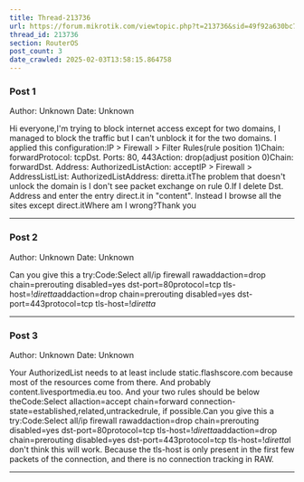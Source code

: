 ```yaml
---
title: Thread-213736
url: https://forum.mikrotik.com/viewtopic.php?t=213736&sid=49f92a630bc7970d8ca50523be880e8f
thread_id: 213736
section: RouterOS
post_count: 3
date_crawled: 2025-02-03T13:58:15.864758
---
```


### Post 1
Author: Unknown
Date: Unknown

Hi everyone,I'm trying to block internet access except for two domains, I managed to block the traffic but I can't unblock it for the two domains. I applied this configuration:IP > Firewall > Filter Rules(rule position 1)Chain: forwardProtocol: tcpDst. Ports: 80, 443Action: drop(adjust position 0)Chain: forwardDst. Address: AuthorizedListAction: acceptIP > Firewall > AddressListList: AuthorizedListAddress: diretta.itThe problem that doesn't unlock the domain is I don't see packet exchange on rule 0.If I delete Dst. Address and enter the entry direct.it in "content". Instead I browse all the sites except direct.itWhere am I wrong?Thank you

---
### Post 2
Author: Unknown
Date: Unknown

Can you give this a try:Code:Select all/ip firewall rawaddaction=drop chain=prerouting disabled=yes dst-port=80protocol=tcp tls-host=!*diretta*addaction=drop chain=prerouting disabled=yes dst-port=443protocol=tcp tls-host=!*diretta*

---
### Post 3
Author: Unknown
Date: Unknown

Your AuthorizedList needs to at least include static.flashscore.com because most of the resources come from there. And probably content.livesportmedia.eu too. And your two rules should be below theCode:Select allaction=accept chain=forward connection-state=established,related,untrackedrule, if possible.Can you give this a try:Code:Select all/ip firewall rawaddaction=drop chain=prerouting disabled=yes dst-port=80protocol=tcp tls-host=!*diretta*addaction=drop chain=prerouting disabled=yes dst-port=443protocol=tcp tls-host=!*diretta*I don't think this will work. Because the tls-host is only present in the first few packets of the connection, and there is no connection tracking in RAW.

---
